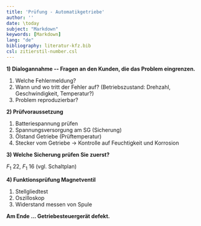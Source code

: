 ```yaml
---
title: 'Prüfung - Automatikgetriebe'
author: ''
date: \today
subject: "Markdown"
keywords: [Markdown]
lang: "de"
bibliography: literatur-kfz.bib 
csl: zitierstil-number.csl
---
```

<!---------------------------
Dozent: 
# 
## 
ju 12-6-22 Prüfung - Automatikgetriebe
+------------------------------>

**1) Dialogannahme -- Fragen an den Kunden, die das Problem eingrenzen.**

1. Welche Fehlermeldung?
1. Wann und wo tritt der Fehler auf? (Betriebszustand: Drehzahl, Geschwindigkeit, Temperatur?)
1. Problem reproduzierbar? 

**2) Prüfvoraussetzung**

1. Batteriespannung prüfen
1. Spannungsversorgung am SG (Sicherung)
1. Ölstand Getriebe (Prüftemperatur)
1. Stecker vom Getriebe $\to$ Kontrolle auf Feuchtigkeit und Korrosion

**3) Welche Sicherung prüfen Sie zuerst?**

$F_1$ 22, $F_1$ 16 (vgl. Schaltplan)

**4) Funktionsprüfung Magnetventil**

1. Stellgliedtest 
1. Oszilloskop 
1. Widerstand messen von Spule

**Am Ende $\dots$ Getriebesteuergerät defekt.**